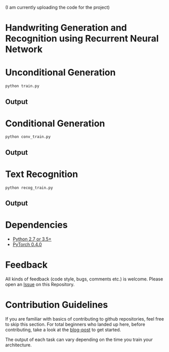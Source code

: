 (I am currently uploading the code for the project)

# Handwriting Generation and Recognition using Recurrent Neural Network

# Unconditional Generation

```
python train.py 

```
## Output

# Conditional Generation

```
python conv_train.py

```
## Output

# Text Recognition

```
python recog_train.py

```
## Output

# Dependencies

* [Python 2.7 or 3.5+](https://www.continuum.io/downloads)
* [PyTorch 0.4.0](http://pytorch.org/)

# Feedback

All kinds of feedback (code style, bugs, comments etc.) is welcome. Please open an [Issue](https://github.com/channelCS/Summaries/issues) on this Repository.

# Contribution Guidelines

If you are familiar with basics of contributing to github repositories, feel free to skip this section. For total beginners who landed up here, before contributing, take a look at the [blog-post](https://channelcs.github.io/best-practices-in-a-collaborative-environment.html) to get started.


The output of each task can vary depending on the time you train your architecture.
